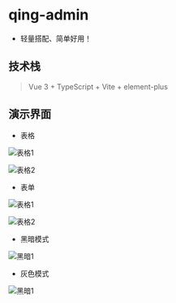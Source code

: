 
# qing-admin

- 轻量搭配、简单好用！


## 技术栈

> Vue 3 + TypeScript + Vite + element-plus


## 演示界面

- 表格

![表格1](https://foruda.gitee.com/images/1696059961473574003/163f4bfd_12260.png)

![表格2](https://foruda.gitee.com/images/1696060067660743966/9a6fc4cd_12260.png)

- 表单

![表格1](https://foruda.gitee.com/images/1696060116773878837/2c2dfbbe_12260.png)

![表格2](https://foruda.gitee.com/images/1696060248148750151/6e2c912d_12260.png)

- 黑暗模式

![黑暗1](https://foruda.gitee.com/images/1696060322238813143/d20bb6ad_12260.png)

- 灰色模式

![黑暗1](https://foruda.gitee.com/images/1696060365171208624/a955927c_12260.png)

